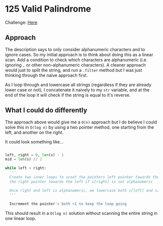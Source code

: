 # 125 Valid Palindrome
Challenge: [Here](https://leetcode.com/problems/valid-palindrome/)

## Approach
The description says to only consider alphanumeric characters and to ignore cases. So my initial approach is to think about doing this as a linear scan. Add a condition to check which characters are alphanumeric (i.e. ignoring `,` or other non-alphanumeric characters).
A cleaner approach would just to split the string, and run a `.filter` method but I was just thinking through the naive approach first.

As I loop through and lowercase all strings (regardless if they are already lower case or not), I concatenate it naively to my `str` variable, and at the end of the loop it will check if the string is equal to it's reverse.

## What I could do differently
The approach above would give me a `O(n)` approach but I do believe I could solve this in `O(log n)` by using a two pointer method, one starting from the left, and another on the right.

It could look something like...
```python

left, right = 0, len(s) - 1
mid = len(s) // 2

while left < right:
  ''' 
  Create two inner loops to scoot the pointers left pointer towards the right if s[left] is not alphanumeric OR
  the right pointer towards the left if s[right] is not alphanumeric

  Once right and left is alphanumeric, we lowercase both s[left] and s[right] at their current positions and see if they're equal, if not return False
  '''
  
  Increment the pointer's both +1 to keep the loop going
```

This should result in a `O(log n)` solution without scanning the entire string in one linear loop.
